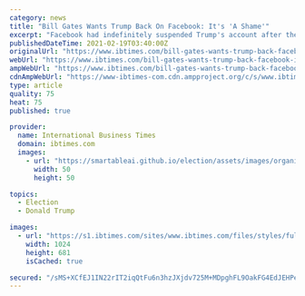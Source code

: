 ```yaml
---
category: news
title: "Bill Gates Wants Trump Back On Facebook: It's 'A Shame'"
excerpt: "Facebook had indefinitely suspended Trump's account after the former president used it to incite his supporters the day of the bloody Capitol insurrection."
publishedDateTime: 2021-02-19T03:40:00Z
originalUrl: "https://www.ibtimes.com/bill-gates-wants-trump-back-facebook-its-shame-3148140"
webUrl: "https://www.ibtimes.com/bill-gates-wants-trump-back-facebook-its-shame-3148140"
ampWebUrl: "https://www.ibtimes.com/bill-gates-wants-trump-back-facebook-its-shame-3148140?amp=1"
cdnAmpWebUrl: "https://www-ibtimes-com.cdn.ampproject.org/c/s/www.ibtimes.com/bill-gates-wants-trump-back-facebook-its-shame-3148140?amp=1"
type: article
quality: 75
heat: 75
published: true

provider:
  name: International Business Times
  domain: ibtimes.com
  images:
    - url: "https://smartableai.github.io/election/assets/images/organizations/ibtimes.com-50x50.jpg"
      width: 50
      height: 50

topics:
  - Election
  - Donald Trump

images:
  - url: "https://s1.ibtimes.com/sites/www.ibtimes.com/files/styles/full/public/2020/08/05/microsoft-founder-and-philanthropist-bill-gates-seen-here.jpg"
    width: 1024
    height: 681
    isCached: true

secured: "/sMS+XCfEJ1IN22rIT2iqQtFu6n3hzJXjdv725M+MDpghFL9OakFG4EdJEHPeCZ9FOIFodtUzX7DoKa5VH+jALsSUiUrccTML3E0+8bkFmRp6RXS9eFdJZxV+0KZ98NIrhTM2huaUB/M163HHDSXFEKvFvUjeWxjfrtoz7O4wnACuLPwJ6+14BIf5g5IbgQCD6xItjqUGqIUTHqYyZYlW9BDdWCvnagZvODIXl6+Lj5s6LMlu4sXZbFXgjFmAyYU4B+KstY+JZv2dsICG3wNLdhQqf2kP9uUieUB8IkzC/i5CLs7lDVL2kthAZoNatXWMlng+Fcgc6337aGO+QkIV1xY+HL1Qz3KaYiy4ZLhrvw=;JPidqctqibhu+lOLs7WdmQ=="
---
```


